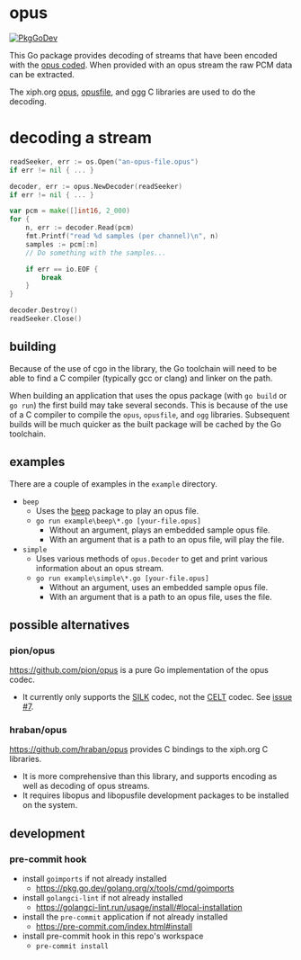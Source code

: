 # opus

[![PkgGoDev](https://pkg.go.dev/badge/github.com/pekim/opus)](https://pkg.go.dev/github.com/pekim/opus)

This Go package provides decoding of streams
that have been encoded with the
[opus coded](https://opus-codec.org/).
When provided with an opus stream the raw PCM data
can be extracted.

The xiph.org
[opus](https://github.com/xiph/opus),
[opusfile](https://github.com/xiph/opusfile), and
[ogg](https://github.com/xiph/ogg)
C libraries are used to do the decoding.

# decoding a stream

```go
readSeeker, err := os.Open("an-opus-file.opus")
if err != nil { ... }

decoder, err := opus.NewDecoder(readSeeker)
if err != nil { ... }

var pcm = make([]int16, 2_000)
for {
    n, err := decoder.Read(pcm)
    fmt.Printf("read %d samples (per channel)\n", n)
    samples := pcm[:n]
    // Do something with the samples...

    if err == io.EOF {
        break
    }
}

decoder.Destroy()
readSeeker.Close()
```

## building

Because of the use of cgo in the library,
the Go toolchain will need to be able to find a
C compiler (typically gcc or clang) and linker on the path.

When building an application that uses the opus package
(with `go build` or `go run`)
the first build may take several seconds.
This is because of the use of a C compiler to compile the
`opus`, `opusfile`, and `ogg` libraries.
Subsequent builds will be much quicker as the built package
will be cached by the Go toolchain.

## examples

There are a couple of examples in the `example` directory.

- `beep`
  - Uses the [beep](https://github.com/gopxl/beep) package to play an opus file.
  - `go run example\beep\*.go [your-file.opus]`
    - Without an argument, plays an embedded sample opus file.
    - With an argument that is a path to an opus file, will play the file.
- `simple`
  - Uses various methods of `opus.Decoder` to get and print various information
    about an opus stream.
  - `go run example\simple\*.go [your-file.opus]`
    - Without an argument, uses an embedded sample opus file.
    - With an argument that is a path to an opus file, uses the file.

## possible alternatives

### pion/opus

https://github.com/pion/opus is a pure Go implementation of the opus codec.

- It currently only supports
  the [SILK](https://en.wikipedia.org/wiki/SILK) codec,
  not the [CELT](https://celt-codec.org/) codec.
  See [issue #7](https://github.com/pion/opus/issues/7).

### hraban/opus

https://github.com/hraban/opus provides C bindings to the xiph.org C libraries.

- It is more comprehensive than this library,
  and supports encoding as well as decoding of opus streams.
- It requires libopus and libopusfile development packages to be installed on the system.

## development

### pre-commit hook

- install `goimports` if not already installed
  - https://pkg.go.dev/golang.org/x/tools/cmd/goimports
- install `golangci-lint` if not already installed
  - https://golangci-lint.run/usage/install/#local-installation
- install the `pre-commit` application if not already installed
  - https://pre-commit.com/index.html#install
- install pre-commit hook in this repo's workspace
  - `pre-commit install`
